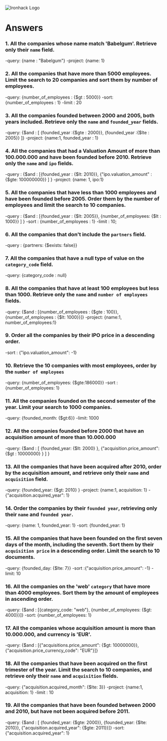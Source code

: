 ![Ironhack Logo](https://i.imgur.com/1QgrNNw.png)

# Answers

### 1. All the companies whose name match 'Babelgum'. Retrieve only their `name` field.

-query: {name : "Babelgum"}
-project: {name: 1}

### 2. All the companies that have more than 5000 employees. Limit the search to 20 companies and sort them by **number of employees**.

-query: {number_of_employees : {$gt : 5000}}
-sort: {number_of_employees : 1}
-limit : 20

### 3. All the companies founded between 2000 and 2005, both years included. Retrieve only the `name` and `founded_year` fields.

-query: {$and : [ {founded_year :{$gte : 2000}}, {founded_year :{$lte : 2005}} ]}
-project: {name:1, founded_year : 1}

### 4. All the companies that had a Valuation Amount of more than 100.000.000 and have been founded before 2010. Retrieve only the `name` and `ipo` fields.

-query : {$and : [{founded_year : {$lt: 2010}}, {"ipo.valuation_amount" : {$gte: 100000000}} ] }
-project: {name: 1, ipo:1}

### 5. All the companies that have less than 1000 employees and have been founded before 2005. Order them by the number of employees and limit the search to 10 companies.

-query : {$and : [{founded_year : {$lt: 2005}}, {number_of_employees: {$lt : 1000}} ] }
-sort : {number_of_employees : 1}
-limit : 10;

### 6. All the companies that don't include the `partners` field.

-query : {partners: {$exists: false}}

### 7. All the companies that have a null type of value on the `category_code` field.

-query: {category_code : null}

### 8. All the companies that have at least 100 employees but less than 1000. Retrieve only the `name` and `number of employees` fields.

-query: {$and : [{number_of_employees : {$gte : 100}}, {number_of_employees : {$lt: 1000}}]} 
-project: {name:1, number_of_employees:1}

### 9. Order all the companies by their IPO price in a descending order.

-sort : {"ipo.valuation_amount": -1}

### 10. Retrieve the 10 companies with most employees, order by the `number of employees`

-query: {number_of_employees: {$gte:186000}} 
-sort : {number_of_employees: 1}

### 11. All the companies founded on the second semester of the year. Limit your search to 1000 companies.

-query: {founded_month: {$gt:6}}
-limit: 1000

### 12. All the companies founded before 2000 that have an acquisition amount of more than 10.000.000

-query: {$and : [ {founded_year: {$lt: 2000} }, {"acquisition.price_amount": {$gt : 10000000} } ] }

### 13. All the companies that have been acquired after 2010, order by the acquisition amount, and retrieve only their `name` and `acquisition` field.

-query: {founded_year: {$gt: 2010} }
-project: {name:1, acquisition: 1}
-{"acquisition.acquired_year": 1} 


### 14. Order the companies by their `founded year`, retrieving only their `name` and `founded year`.

-query: {name: 1, founded_year: 1}
-sort: {founded_year: 1}

### 15. All the companies that have been founded on the first seven days of the month, including the seventh. Sort them by their `acquisition price` in a descending order. Limit the search to 10 documents.

-query: {founded_day: {$lte: 7}}
-sort :{"acquisition.price_amount": -1}
-limit: 10

### 16. All the companies on the 'web' `category` that have more than 4000 employees. Sort them by the amount of employees in ascending order.

-query: {$and : [{category_code: "web"}, {number_of_employees: {$gt: 4000}}]}
-sort: {number_of_employees: 1}

### 17. All the companies whose acquisition amount is more than 10.000.000, and currency is 'EUR'.

-query: {$and : [{"acquisitions.price_amount": {$gt: 10000000}}, {"acquisition.price_currency_code": "EUR"}]}

### 18. All the companies that have been acquired on the first trimester of the year. Limit the search to 10 companies, and retrieve only their `name` and `acquisition` fields.

-query: {"acquisition.acquired_month": {$lte: 3}}
-project: {name:1, acquisition: 1}
-limit : 10

### 19. All the companies that have been founded between 2000 and 2010, but have not been acquired before 2011.

-query: {$and : [ {founded_year: {$gte: 2000}}, {founded_year: {$lte: 2010}}, {"acquisition.acquired_year": {$gte: 2011}}]}
-sort: {"acquisition.acquired_year": 1}
